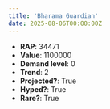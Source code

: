 ```yaml
---
title: 'Bharama Guardian'
date: 2025-08-06T00:00:00Z
---
```

- **RAP**: 34471
- **Value**: 1100000
- **Demand level**: 0
- **Trend**: 2
- **Projected?**: True
- **Hyped?**: True
- **Rare?**: True
